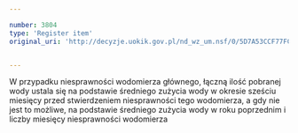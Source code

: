 ```yaml
---

number: 3804
type: 'Register item'
original_uri: 'http://decyzje.uokik.gov.pl/nd_wz_um.nsf/0/5D7A53CCF77FC845C1257A93002D6A1F?OpenDocument'


---
```


W przypadku niesprawności wodomierza głównego, łączną ilość pobranej wody ustala się na podstawie średniego zużycia wody w okresie sześciu miesięcy przed stwierdzeniem niesprawności tego wodomierza, a gdy nie jest to możliwe, na podstawie średniego zużycia wody w roku poprzednim i liczby miesięcy niesprawności wodomierza
